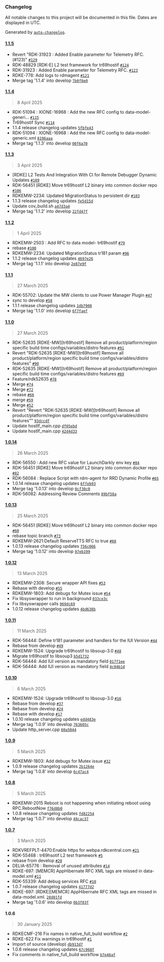 ### Changelog

All notable changes to this project will be documented in this file. Dates are displayed in UTC.

Generated by [`auto-changelog`](https://github.com/CookPete/auto-changelog).

#### [1.1.5](https://github.com/rdkcentral/tr69hostif/compare/1.1.4...1.1.5)

- Revert "RDK-31923 : Added Enable parameter for Telemetry RFC. (#123)" [`#129`](https://github.com/rdkcentral/tr69hostif/pull/129)
- RDK-48829 [RDK-E] L2 test framework for tr69hostif [`#124`](https://github.com/rdkcentral/tr69hostif/pull/124)
- RDK-31923 : Added Enable parameter for Telemetry RFC. [`#123`](https://github.com/rdkcentral/tr69hostif/pull/123)
- RDKE-778: Add logs to rdmagent [`#121`](https://github.com/rdkcentral/tr69hostif/pull/121)
- Merge tag '1.1.4' into develop [`7b0f8e0`](https://github.com/rdkcentral/tr69hostif/commit/7b0f8e0521d97021556f7e97c7cc8e22d9cfa137)

#### [1.1.4](https://github.com/rdkcentral/tr69hostif/compare/1.1.3...1.1.4)

> 8 April 2025

- RDK-51094 : XIONE-16968 : Add the new RFC config to data-model-generi… [`#115`](https://github.com/rdkcentral/tr69hostif/pull/115)
- Tr69hostif Sync [`#114`](https://github.com/rdkcentral/tr69hostif/pull/114)
- 1.1.4 release changelog updates [`5fbfe43`](https://github.com/rdkcentral/tr69hostif/commit/5fbfe431cd0d4a69033bdd136cf4637f32b4b9c0)
- RDK-51094 : XIONE-16968 : Add the new RFC config to data-model-generic.xml [`8196aaa`](https://github.com/rdkcentral/tr69hostif/commit/8196aaacc5a229cf1516d69a5dc8376f7cfb122e)
- Merge tag '1.1.3' into develop [`00f6a70`](https://github.com/rdkcentral/tr69hostif/commit/00f6a701419ca6c21563e485ecfe9a4543186af2)

#### [1.1.3](https://github.com/rdkcentral/tr69hostif/compare/1.1.2...1.1.3)

> 3 April 2025

- [RDKE] L2 Tests And Integration With CI for Remote Debugger Dynamic Updates [`#109`](https://github.com/rdkcentral/tr69hostif/pull/109)
- RDK-56451 [RDKE] Move tr69hostif L2 binary into common docker repo [`#106`](https://github.com/rdkcentral/tr69hostif/pull/106)
- RDKEMW-2234: Updated MigrationStatus to persistent dir [`#103`](https://github.com/rdkcentral/tr69hostif/pull/103)
- 1.1.3 release changelog updates [`fe5d15d`](https://github.com/rdkcentral/tr69hostif/commit/fe5d15ddda835fb13fc8bd163815a6edc360abeb)
- Update cov_build.sh [`a47d3a4`](https://github.com/rdkcentral/tr69hostif/commit/a47d3a45f626fe914eb235beb4c4dacf88731de2)
- Merge tag '1.1.2' into develop [`22fd47f`](https://github.com/rdkcentral/tr69hostif/commit/22fd47f6b9f069fed6121af9eac0319788f6d659)

#### [1.1.2](https://github.com/rdkcentral/tr69hostif/compare/1.1.1...1.1.2)

> 1 April 2025

- RDKEMW-2503 : Add RFC to data model- tr69hostif [`#79`](https://github.com/rdkcentral/tr69hostif/pull/79)
- rebase [`#100`](https://github.com/rdkcentral/tr69hostif/pull/100)
- RDKEMW-2234: Updated MigrationStatus tr181 param [`#96`](https://github.com/rdkcentral/tr69hostif/pull/96)
- 1.1.2 release changelog updates [`4697e26`](https://github.com/rdkcentral/tr69hostif/commit/4697e266261fb23b00b44a814b3d89d4ad3656ef)
- Merge tag '1.1.1' into develop [`2e87e9f`](https://github.com/rdkcentral/tr69hostif/commit/2e87e9f85e3c46957dd59927fce3637175736b3c)

#### [1.1.1](https://github.com/rdkcentral/tr69hostif/compare/1.1.0...1.1.1)

> 27 March 2025

- RDK-55702: Update the MW clients to use Power Manager Plugin [`#47`](https://github.com/rdkcentral/tr69hostif/pull/47)
- sync to develop [`#58`](https://github.com/rdkcentral/tr69hostif/pull/58)
- 1.1.1 release changelog updates [`1db7900`](https://github.com/rdkcentral/tr69hostif/commit/1db790041e0af21131182dd3d5c9d911253a83e2)
- Merge tag '1.1.0' into develop [`6f7faef`](https://github.com/rdkcentral/tr69hostif/commit/6f7faef0a12bd75bbd9a1f126f60610b278b70e4)

#### [1.1.0](https://github.com/rdkcentral/tr69hostif/compare/1.0.14...1.1.0)

> 27 March 2025

- RDK-52635 [RDKE-MW][tr69hostif] Remove all product/platform/region specific build time configs/variables/distro features [`#91`](https://github.com/rdkcentral/tr69hostif/pull/91)
- Revert "RDK-52635 [RDKE-MW][tr69hostif] Remove all product/platform/region specific build time configs/variables/distro features" [`#90`](https://github.com/rdkcentral/tr69hostif/pull/90)
- RDK-52635 [RDKE-MW][tr69hostif] Remove all product/platform/region specific build time configs/variables/distro features [`#69`](https://github.com/rdkcentral/tr69hostif/pull/69)
- Feature/rdk52635 [`#78`](https://github.com/rdkcentral/tr69hostif/pull/78)
- Merge [`#74`](https://github.com/rdkcentral/tr69hostif/pull/74)
- Merge [`#72`](https://github.com/rdkcentral/tr69hostif/pull/72)
- rebase [`#66`](https://github.com/rdkcentral/tr69hostif/pull/66)
- merge [`#59`](https://github.com/rdkcentral/tr69hostif/pull/59)
- Merge  [`#52`](https://github.com/rdkcentral/tr69hostif/pull/52)
- Revert "Revert "RDK-52635 [RDKE-MW][tr69hostif] Remove all product/platform/region specific build time configs/variables/distro features"" [`93dccdf`](https://github.com/rdkcentral/tr69hostif/commit/93dccdfb662a00c113d909488be04e98cfcd3c20)
- Update hostIf_main.cpp [`df05ebd`](https://github.com/rdkcentral/tr69hostif/commit/df05ebdbffedbfd129ae68b32122a2b7d1280635)
- Update hostIf_main.cpp [`42d4d33`](https://github.com/rdkcentral/tr69hostif/commit/42d4d336432611ff5b9aba5871622558919e3010)

#### [1.0.14](https://github.com/rdkcentral/tr69hostif/compare/1.0.13...1.0.14)

> 26 March 2025

- RDK-56550 : Add new RFC value for LaunchDarkly env key [`#84`](https://github.com/rdkcentral/tr69hostif/pull/84)
- RDK-56451 [RDKE] Move tr69hostif L2 binary into common docker repo [`#82`](https://github.com/rdkcentral/tr69hostif/pull/82)
- RDK-56084 : Replace Script with rdm-agent for RRD Dynamic Profile [`#65`](https://github.com/rdkcentral/tr69hostif/pull/65)
- 1.0.14 release changelog updates [`6ffeb93`](https://github.com/rdkcentral/tr69hostif/commit/6ffeb93932575399dc910e74230d69999d4017f7)
- Merge tag '1.0.13' into develop [`0cf30c0`](https://github.com/rdkcentral/tr69hostif/commit/0cf30c03ebae0f3cab8041551b2b2b299d5e128f)
- RDK-56082: Addressing Review Comments [`89bf58a`](https://github.com/rdkcentral/tr69hostif/commit/89bf58aeea8828adde28a4ff8bf858bbfc642e27)

#### [1.0.13](https://github.com/rdkcentral/tr69hostif/compare/1.0.12...1.0.13)

> 25 March 2025

- RDK-56451 [RDKE] Move tr69hostif L2 binary into common docker repo [`#60`](https://github.com/rdkcentral/tr69hostif/pull/60)
- rebase topic branch [`#73`](https://github.com/rdkcentral/tr69hostif/pull/73)
- RDKEMW-2621:Default ReserveTTS RFC to true [`#68`](https://github.com/rdkcentral/tr69hostif/pull/68)
- 1.0.13 release changelog updates [`f56c066`](https://github.com/rdkcentral/tr69hostif/commit/f56c066f49c0f97be48efd3d011ac42136f609dd)
- Merge tag '1.0.12' into develop [`97eb199`](https://github.com/rdkcentral/tr69hostif/commit/97eb19993dc0220d362ea5c4602f292397d221ef)

#### [1.0.12](https://github.com/rdkcentral/tr69hostif/compare/1.0.11...1.0.12)

> 13 March 2025

- RDKEMW-2308: Secure wrapper API fixes [`#53`](https://github.com/rdkcentral/tr69hostif/pull/53)
- Rebase with develop [`#55`](https://github.com/rdkcentral/tr69hostif/pull/55)
- RDKEMW-1803: Add debugs for Mutex issue [`#54`](https://github.com/rdkcentral/tr69hostif/pull/54)
- Fix libsyswrapper to run in background [`033ce3c`](https://github.com/rdkcentral/tr69hostif/commit/033ce3c77f38e3c0b8b80b98b9a8184d942ca0ba)
- Fix libsyswrapper calls [`969dc69`](https://github.com/rdkcentral/tr69hostif/commit/969dc69d2bd1ad05f8597b009c91846cee3d7ea1)
- 1.0.12 release changelog updates [`4bd638b`](https://github.com/rdkcentral/tr69hostif/commit/4bd638ba5afb4a88143c18e2452694d14b6703ba)

#### [1.0.11](https://github.com/rdkcentral/tr69hostif/compare/1.0.10...1.0.11)

> 11 March 2025

- RDK-56444: Define tr181 parameter and handlers for the IUI Version [`#44`](https://github.com/rdkcentral/tr69hostif/pull/44)
- Rebase from develop [`#49`](https://github.com/rdkcentral/tr69hostif/pull/49)
- RDKEMW-1524: Upgrade tr69hostif to libsoup-3.0 [`#48`](https://github.com/rdkcentral/tr69hostif/pull/48)
- Migrate tr69hostif to libsoup3 [`b5d1732`](https://github.com/rdkcentral/tr69hostif/commit/b5d173213a18e77e85efd4963af15b00442c701e)
- RDK-56444: Add IUI version as mandatory field [`017f1ee`](https://github.com/rdkcentral/tr69hostif/commit/017f1ee6acb556ba6c93b9c60cb3dd993196f32e)
- RDK-56444: Add IUI version as mandatory field [`4c04b1d`](https://github.com/rdkcentral/tr69hostif/commit/4c04b1d0ddc61cd292ec4eda19ce543f4d7c41b0)

#### [1.0.10](https://github.com/rdkcentral/tr69hostif/compare/1.0.9...1.0.10)

> 6 March 2025

- RDKEMW-1524: Upgrade tr69hostif to libsoup-3.0 [`#16`](https://github.com/rdkcentral/tr69hostif/pull/16)
- Rebase from develop [`#37`](https://github.com/rdkcentral/tr69hostif/pull/37)
- Rebase from develop [`#24`](https://github.com/rdkcentral/tr69hostif/pull/24)
- Rebase with develop [`#17`](https://github.com/rdkcentral/tr69hostif/pull/17)
- 1.0.10 release changelog updates [`edd483e`](https://github.com/rdkcentral/tr69hostif/commit/edd483ee04648fb081bff93ccc0d0b882653c6ce)
- Merge tag '1.0.9' into develop [`763605c`](https://github.com/rdkcentral/tr69hostif/commit/763605c3a2489875062e530327aa801e20ea81ab)
- Update http_server.cpp [`80a5044`](https://github.com/rdkcentral/tr69hostif/commit/80a5044813baeea57db9b9d505ac9522226d575d)

#### [1.0.9](https://github.com/rdkcentral/tr69hostif/compare/1.0.8...1.0.9)

> 5 March 2025

- RDKEMW-1803: Add debugs for Mutex issue [`#32`](https://github.com/rdkcentral/tr69hostif/pull/32)
- 1.0.9 release changelog updates [`2b1264e`](https://github.com/rdkcentral/tr69hostif/commit/2b1264ea3141e3a43165a6371fa363bfc6330696)
- Merge tag '1.0.8' into develop [`6c47ac4`](https://github.com/rdkcentral/tr69hostif/commit/6c47ac49bc702139b011cd44eb8e0c68d8a7ea2b)

#### [1.0.8](https://github.com/rdkcentral/tr69hostif/compare/1.0.7...1.0.8)

> 5 March 2025

- RDKEMW-2015 Reboot is not happening when initiating reboot using RPC.RebootNow [`f76d8b0`](https://github.com/rdkcentral/tr69hostif/commit/f76d8b0dd44f37faa9f4f097e3c8d179948d9ccd)
- 1.0.8 release changelog updates [`fd82254`](https://github.com/rdkcentral/tr69hostif/commit/fd82254dbb56648e41ee1cf39dc3724ba6416159)
- Merge tag '1.0.7' into develop [`48cac37`](https://github.com/rdkcentral/tr69hostif/commit/48cac376d46d1796963e5b6e563b719b7ffa95f0)

#### [1.0.7](https://github.com/rdkcentral/tr69hostif/compare/1.0.6...1.0.7)

> 3 March 2025

- RDKVREFPLT-4470:Enable https for webpa.rdkcentral.com [`#21`](https://github.com/rdkcentral/tr69hostif/pull/21)
- RDK-55468 : tr69hsotif L2 test framework [`#5`](https://github.com/rdkcentral/tr69hostif/pull/5)
- rebase from develop [`#20`](https://github.com/rdkcentral/tr69hostif/pull/20)
- DELIA-65776 : Removal of unused attributes [`#14`](https://github.com/rdkcentral/tr69hostif/pull/14)
- RDKE-697: [MEMCR] AppHibernate RFC XML tags are missed in data-model.xml [`#11`](https://github.com/rdkcentral/tr69hostif/pull/11)
- RDK-55339: Add debug services RFC [`#10`](https://github.com/rdkcentral/tr69hostif/pull/10)
- 1.0.7 release changelog updates [`41777d2`](https://github.com/rdkcentral/tr69hostif/commit/41777d2466b09db9a975a5c7ccf25ab1496d651c)
- RDKE-697: [RDKE][MEMCR] AppHibernate RFC XML tags are missed in data-model.xml. [`28d01fd`](https://github.com/rdkcentral/tr69hostif/commit/28d01fd31d0dd2493126936521567190ea83b077)
- Merge tag '1.0.6' into develop [`0b3f03f`](https://github.com/rdkcentral/tr69hostif/commit/0b3f03f65014dea97c4d64c71fd184f974cbf642)

#### 1.0.6

> 30 January 2025

- RDKECMF-216 Fix names in native_full_build workflow [`#2`](https://github.com/rdkcentral/tr69hostif/pull/2)
- RDKE-622 Fix warnings in tr69hostif [`#1`](https://github.com/rdkcentral/tr69hostif/pull/1)
- Import of source (develop) [`db913d7`](https://github.com/rdkcentral/tr69hostif/commit/db913d7e78c379f68c2743350abf00b185314946)
- 1.0.6  release changelog updates [`67c968f`](https://github.com/rdkcentral/tr69hostif/commit/67c968f937dc7680bfd7f48196a6e0438d7faba6)
- Fix comments in native_full_build workflow [`b7e46af`](https://github.com/rdkcentral/tr69hostif/commit/b7e46af54c78bba2dd9fecfd8fb75766756aedd8)
